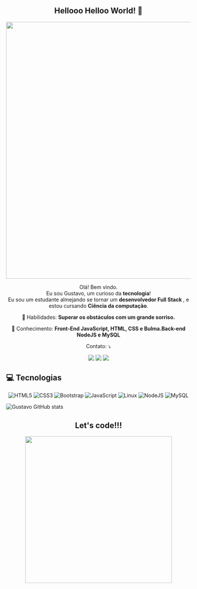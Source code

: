 <span align="center">

##  Hellooo Helloo World! 👋 

</span>


<div align="center">
<img src="https://desblogada.files.wordpress.com/2021/05/kaka-cordovil-java-developer-2.gif" width="700px" />
</div>


<p align="center">
  Olá! Bem vindo. <br>Eu sou Gustavo, um curioso da <strong>tecnologia</strong>! <br> Eu sou um estudante almejando se tornar um <strong>desenvolvedor Full Stack </strong>, e estou cursando <strong>Ciência da computação</strong>.<br />

<p align="center">
  💼 Habilidades: <strong>Superar os obstáculos com um grande sorriso.</strong>
</p>

<p align="center">
  🚀  Conhecimento: <strong>Front-End JavaScript, HTML, CSS e Bulma.Back-end NodeJS e MySQL</strong>
</p>


<p align="center">
   Contato: ⤵️
</p>
<p align="center">
  <a href="https://www.instagram.com/gustaf_avf/" alt="Instagram">
  <img src="https://img.shields.io/badge/-Instagram-DF0174?style=for-the-badge&logo=instagram&logoColor=white&link=https://www.instagram.com/keidsondesigner/"/></a>
  
  <a href="https://www.linkedin.com/in/gustavo-alfredo-194610225" alt="Linkedin">
  <img src="https://img.shields.io/badge/-Linkedin-0e76a8?style=for-the-badge&logo=Linkedin&logoColor=white&link=https://www.linkedin.com/in/keidsonroby/" /></a>
  
   <a href="https://twitter.com/Gustaf_Alverad" alt="Twitter">
  <img src="https://img.shields.io/badge/Twitter-1DA1F2?style=for-the-badge&logo=twitter&logoColor=white" /></a>
</p>

## 💻 Tecnologias

<p align="center">
  
 
 <img align="center" alt="HTML5" src="https://img.shields.io/badge/HTML5-E34F26?style=for-the-badge&logo=html5&logoColor=white" />
 <img align="center" alt="CSS3" src="https://img.shields.io/badge/CSS3-1572B6?style=for-the-badge&logo=css3&logoColor=white" />
 <img align="center" alt="Bootstrap" src="https://img.shields.io/badge/Bootstrap-563D7C?style=for-the-badge&logo=bootstrap&logoColor=white" />
 <img align="center" alt="JavaScript" src="https://img.shields.io/badge/JavaScript-F7DF1E?style=for-the-badge&logo=javascript&logoColor=black" />
 <img align="center" alt="Linux" src="https://img.shields.io/badge/Linux-E34F26?style=for-the-badge&logo=linux&logoColor=black" />
 <img align="center" alt="NodeJS" src="https://img.shields.io/badge/Node.js-43853D?style=for-the-badge&logo=node.js&logoColor=white" />
 <img align="center" alt="MySQL" src="https://img.shields.io/badge/MySQL-00000F?style=for-the-badge&logo=mysql&logoColor=white" />


          
          
          
          
![Gustavo GitHub stats](https://github-readme-stats.vercel.app/api?username=Gustaf-Alfredo&show_icons=true&theme=merko)

</p>

<div align="center">
<h2>Let's code!!!</h2>
<img src="https://media.giphy.com/media/LmNwrBhejkK9EFP504/giphy.gif" width="400px" />
</div>








